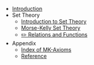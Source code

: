 

- [Introduction](/)
- Set Theory
	- [Introduction to Set Theory](notes/Introduction%20to%20Set%20Theory.md)
	- [Morse-Kelly Set Theory](notes/Morse-Kelly%20Set%20Theory.md)
	- [✏️ Relations and Functions](notes/✏️%20Relations%20and%20Functions.md)
- Appendix
	- [Index of MK-Axioms](appendix/Index%20of%20MK-Axioms.md)
	- [Reference](appendix/Reference.md)
